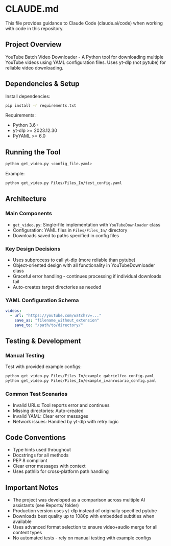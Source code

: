 # CLAUDE.md

This file provides guidance to Claude Code (claude.ai/code) when working with code in this repository.

## Project Overview

YouTube Batch Video Downloader - A Python tool for downloading multiple YouTube videos using YAML configuration files. Uses yt-dlp (not pytube) for reliable video downloading.

## Dependencies & Setup

Install dependencies:
```bash
pip install -r requirements.txt
```

Requirements:
- Python 3.6+
- yt-dlp >= 2023.12.30
- PyYAML >= 6.0

## Running the Tool

```bash
python get_video.py <config_file.yaml>
```

Example:
```bash
python get_video.py Files/Files_In/test_config.yaml
```

## Architecture

### Main Components
- `get_video.py`: Single-file implementation with `YouTubeDownloader` class
- Configuration: YAML files in `Files/Files_In/` directory
- Downloads saved to paths specified in config files

### Key Design Decisions
- Uses subprocess to call yt-dlp (more reliable than pytube)
- Object-oriented design with all functionality in YouTubeDownloader class
- Graceful error handling - continues processing if individual downloads fail
- Auto-creates target directories as needed

### YAML Configuration Schema
```yaml
videos:
  - url: "https://youtube.com/watch?v=..."
    save_as: "filename_without_extension"
    save_to: "/path/to/directory/"
```

## Testing & Development

### Manual Testing
Test with provided example configs:
```bash
python get_video.py Files/Files_In/example_gabrielfeo_config.yaml
python get_video.py Files/Files_In/example_ivanrosario_config.yaml
```

### Common Test Scenarios
- Invalid URLs: Tool reports error and continues
- Missing directories: Auto-created
- Invalid YAML: Clear error messages
- Network issues: Handled by yt-dlp with retry logic

## Code Conventions

- Type hints used throughout
- Docstrings for all methods
- PEP 8 compliant
- Clear error messages with context
- Uses pathlib for cross-platform path handling

## Important Notes

- The project was developed as a comparison across multiple AI assistants (see Reports/ folder)
- Production version uses yt-dlp instead of originally specified pytube
- Downloads best quality up to 1080p with embedded subtitles when available
- Uses advanced format selection to ensure video+audio merge for all content types
- No automated tests - rely on manual testing with example configs